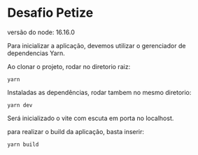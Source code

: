 # Desafio Petize

versão do node: 16.16.0

Para inicializar a aplicação, devemos utilizar o gerenciador de dependencias Yarn.

Ao clonar o projeto, rodar no diretorio raiz:
```
yarn
```

Instaladas as dependências, rodar tambem no mesmo diretorio:
```
yarn dev
```

Será inicializado o vite com escuta em porta no localhost.

para realizar o build da aplicação, basta inserir:
```
yarn build
```
